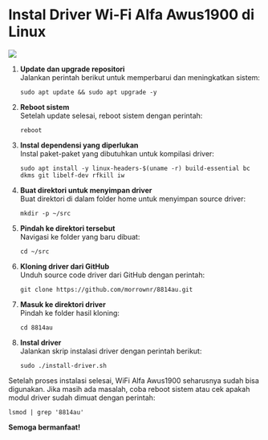 # Instal Driver Wi-Fi Alfa Awus1900 di Linux

![](https://github.com/fixploit03/INSTAL-DRIVER-WIFI-ALFA-AWUS-1900/blob/main/awus1900.jpg)

1. **Update dan upgrade repositori**  
   Jalankan perintah berikut untuk memperbarui dan meningkatkan sistem:

   ```
   sudo apt update && sudo apt upgrade -y
   ```

2. **Reboot sistem**  
   Setelah update selesai, reboot sistem dengan perintah:

   ```
   reboot
   ```

3. **Instal dependensi yang diperlukan**   
   Instal paket-paket yang dibutuhkan untuk kompilasi driver:

   ```
   sudo apt install -y linux-headers-$(uname -r) build-essential bc dkms git libelf-dev rfkill iw
   ```

4. **Buat direktori untuk menyimpan driver**  
   Buat direktori di dalam folder home untuk menyimpan source driver:

   ```
   mkdir -p ~/src
   ```

5. **Pindah ke direktori tersebut**  
   Navigasi ke folder yang baru dibuat:

   ```
   cd ~/src
   ```

6. **Kloning driver dari GitHub**  
   Unduh source code driver dari GitHub dengan perintah:

   ```
   git clone https://github.com/morrownr/8814au.git
   ```

7. **Masuk ke direktori driver**  
   Pindah ke folder hasil kloning:

   ```
   cd 8814au
   ```

8. **Instal driver**  
   Jalankan skrip instalasi driver dengan perintah berikut:

   ```
   sudo ./install-driver.sh
   ```

Setelah proses instalasi selesai, WiFi Alfa Awus1900 seharusnya sudah bisa digunakan. Jika masih ada masalah, coba reboot sistem atau cek apakah modul driver sudah dimuat dengan perintah:

```
lsmod | grep '8814au'
```

**Semoga bermanfaat!**

